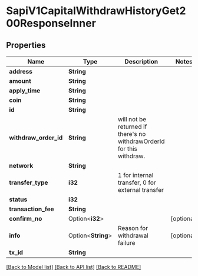 # SapiV1CapitalWithdrawHistoryGet200ResponseInner

## Properties

Name | Type | Description | Notes
------------ | ------------- | ------------- | -------------
**address** | **String** |  | 
**amount** | **String** |  | 
**apply_time** | **String** |  | 
**coin** | **String** |  | 
**id** | **String** |  | 
**withdraw_order_id** | **String** | will not be returned if there's no withdrawOrderId for this withdraw. | 
**network** | **String** |  | 
**transfer_type** | **i32** | 1 for internal transfer, 0 for external transfer | 
**status** | **i32** |  | 
**transaction_fee** | **String** |  | 
**confirm_no** | Option<**i32**> |  | [optional]
**info** | Option<**String**> | Reason for withdrawal failure | [optional]
**tx_id** | **String** |  | 

[[Back to Model list]](../README.md#documentation-for-models) [[Back to API list]](../README.md#documentation-for-api-endpoints) [[Back to README]](../README.md)


